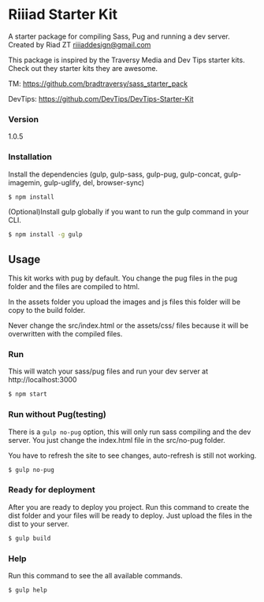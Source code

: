 # Riiiad Starter Kit

A starter package for compiling Sass, Pug and running a dev server.
Created by Riad ZT riiiaddesign@gmail.com

This package is inspired by the Traversy Media and Dev Tips starter kits.
Check out they starter kits they are awesome.


TM: https://github.com/bradtraversy/sass_starter_pack


DevTips: https://github.com/DevTips/DevTips-Starter-Kit

### Version

1.0.5


### Installation

Install the dependencies (gulp, gulp-sass, gulp-pug, gulp-concat, gulp-imagemin, gulp-uglify, del, browser-sync)

```sh
$ npm install
```

(Optional)Install gulp globally if you want to run the gulp command in your CLI.

```sh
$ npm install -g gulp
```

## Usage

This kit works with pug by default. You change the pug files in the pug folder and the files are compiled to html.

In the assets folder you upload the images and js files this folder will be copy to the build folder.

Never change the src/index.html or the assets/css/ files because it will be overwritten with the compiled files.

### Run

This will watch your sass/pug files and run your dev server at http://localhost:3000

```sh
$ npm start
```

### Run without Pug(testing)

There is a `gulp no-pug` option, this will only run sass compiling and the dev server. You just change the index.html file in the src/no-pug folder.

You have to refresh the site to see changes, auto-refresh is still not working.

```sh
$ gulp no-pug
```

### Ready for deployment

After you are ready to deploy you project. Run this command to create the dist folder and your files will be ready to deploy. Just upload the files in the dist to your server.

```sh
$ gulp build
```
### Help

Run this command to see the all available commands.

```sh
$ gulp help
```
